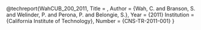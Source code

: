 


@techreport{WahCUB_200_2011,
	Title = ,
	Author = {Wah, C. and Branson, S. and Welinder, P. and Perona, P. and Belongie, S.},
	Year = {2011}
	Institution = {California Institute of Technology},
	Number = {CNS-TR-2011-001}
}